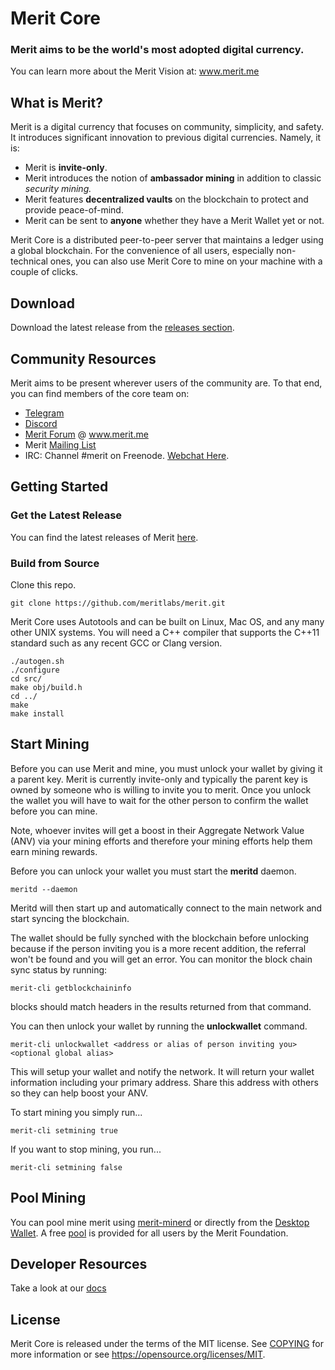 Merit Core   
=====================================

### Merit aims to be the world's most adopted digital currency. 
You can learn more about the Merit Vision at: www.merit.me

What is Merit?
----------------

Merit is a digital currency that focuses on community, simplicity, and safety. It introduces significant innovation to previous digital currencies.  Namely, it is: 
* Merit is **invite-only**. 
* Merit introduces the notion of **ambassador mining** in addition to classic _security mining._
* Merit features **decentralized vaults** on the blockchain to protect and provide peace-of-mind. 
* Merit can be sent to **anyone** whether they have a Merit Wallet yet or not.

Merit Core is a distributed peer-to-peer server that maintains a ledger using a global blockchain. For the convenience of all users, especially non-technical ones, you can also use Merit Core to mine on your machine with a couple of clicks.

Download
------------------

Download the latest release from the [releases section](https://github.com/meritlabs/merit/releases).

Community Resources
------------------

Merit aims to be present wherever users of the community are.  To that end, you can find members of the core team on:

* [Telegram](https://t.me/meritworld)
* [Discord](https://discord.gg/X3v3n3b)
* [Merit Forum](https://forum.merit.me/) @ www.merit.me
* Merit [Mailing List](https://groups.google.com/forum/#!forum/meritlabs)
* IRC: Channel #merit on Freenode. [Webchat Here](http://webchat.freenode.net/?channels=merit).

Getting Started
-------------------

### Get the Latest Release

You can find the latest releases of Merit [here](https://github.com/meritlabs/merit/releases).

### Build from Source

Clone this repo.

    git clone https://github.com/meritlabs/merit.git

Merit Core uses Autotools and can be built on Linux, Mac OS, and any many other
UNIX systems. You will need a C++ compiler that supports the C++11 standard
such as any recent GCC or Clang version.

    ./autogen.sh
    ./configure
    cd src/
    make obj/build.h
    cd ../
    make 
    make install


Start Mining
---------------

Before you can use Merit and mine, you must unlock your wallet by giving it a parent key. 
Merit is currently invite-only and typically the parent key is owned by someone
who is willing to invite you to merit. Once you unlock the wallet you will have
to wait for the other person to confirm the wallet before you can mine.

Note, whoever invites will get a boost in their Aggregate Network Value (ANV)
via your mining efforts and therefore your mining efforts help them earn mining rewards.

Before you can unlock your wallet you must start the **meritd** daemon.

    meritd --daemon

Meritd will then start up and automatically connect to the main network and start
syncing the blockchain.

The wallet should be fully synched with the blockchain before unlocking because if the person
inviting you is a more recent addition, the referral won't be found and you will get an error.
You can monitor the block chain sync status by running:

    merit-cli getblockchaininfo
    
blocks should match headers in the results returned from that command.

You can then unlock your wallet by running the **unlockwallet** command.

    merit-cli unlockwallet <address or alias of person inviting you> <optional global alias>

This will setup your wallet and notify the network. It will return your
wallet information including your primary address. Share this address with
others so they can help boost your ANV.

To start mining you simply run...

    merit-cli setmining true

If you want to stop mining, you run...

    merit-cli setmining false
    
Pool Mining
---------------
You can pool mine merit using [merit-minerd](https://github.com/meritlabs/libmeritminer) or directly from the [Desktop Wallet](https://www.merit.me/get-started/#get-merit-desktop). A free [pool](https://pool.merit.me) is provided for all users by the Merit Foundation.

Developer Resources
-------------------
Take a look at our [docs](doc/README.md)

License
-------

Merit Core is released under the terms of the MIT license. See [COPYING](COPYING) for more
information or see https://opensource.org/licenses/MIT.



